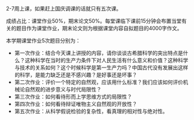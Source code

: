 2-7周上课，如果赶上国庆调课的话就只有五次课。

成绩占比：课堂作业50%，期末论文50%。每堂课临下课前15分钟会布置当堂有关的题目作为课堂作业，期末论文则为根据课堂内容自拟题目的4000字作文。

本学期课堂作业5次题目分别为：

- 第一次作业：结合今天课上讲授的内容，请你谈谈古希腊科学的突出特点是什么？这种科学在当时的生产力条件下对人民生活有什么意义和价值？这种科学与技术的关系如何？这个时候科学是第一生产力吗？中国古代没有发展出这样的科学，是能力缺乏还是不感兴趣？是好事还是坏事？
- 第二次作业：评价一个特定的自然观，应该用什么标准？我们应该如何评价机械论自然观的进步意义与时代局限性？
- 第三次作业：如何看待形而上学思维方式的局限性？
- 第四次作业：如何看待辩证唯物主义自然观的开放性？
- 第五次作业：从科学假说检验的复杂性，看真理的相对性与绝对性。
